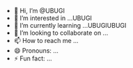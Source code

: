 - 👋 Hi, I’m @UBUGI
- 👀 I’m interested in ...UBUGI
- 🌱 I’m currently learning ...UBUGIUBUGI
- 💞️ I’m looking to collaborate on ...
- 📫 How to reach me ...
- 😄 Pronouns: ...
- ⚡ Fun fact: ...

<!---
UBUGI/UBUGI is a ✨ special ✨ repository because its `README.md` (this file) appears on your GitHub profile.
You can click the Preview link to take a look at your changes.
--->
